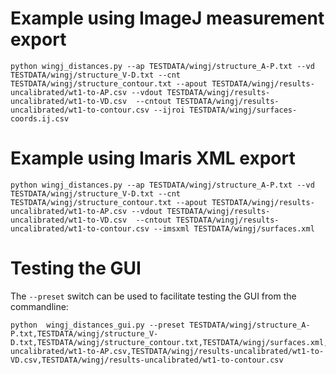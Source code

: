 Example using ImageJ measurement export
=======================================

```shell
python wingj_distances.py --ap TESTDATA/wingj/structure_A-P.txt --vd TESTDATA/wingj/structure_V-D.txt --cnt TESTDATA/wingj/structure_contour.txt --apout TESTDATA/wingj/results-uncalibrated/wt1-to-AP.csv --vdout TESTDATA/wingj/results-uncalibrated/wt1-to-VD.csv  --cntout TESTDATA/wingj/results-uncalibrated/wt1-to-contour.csv --ijroi TESTDATA/wingj/surfaces-coords.ij.csv
```

Example using Imaris XML export
===============================

```shell
python wingj_distances.py --ap TESTDATA/wingj/structure_A-P.txt --vd TESTDATA/wingj/structure_V-D.txt --cnt TESTDATA/wingj/structure_contour.txt --apout TESTDATA/wingj/results-uncalibrated/wt1-to-AP.csv --vdout TESTDATA/wingj/results-uncalibrated/wt1-to-VD.csv  --cntout TESTDATA/wingj/results-uncalibrated/wt1-to-contour.csv --imsxml TESTDATA/wingj/surfaces.xml
```

Testing the GUI
===============

The `--preset` switch can be used to facilitate testing the GUI from the commandline:

```shell
python  wingj_distances_gui.py --preset TESTDATA/wingj/structure_A-P.txt,TESTDATA/wingj/structure_V-D.txt,TESTDATA/wingj/structure_contour.txt,TESTDATA/wingj/surfaces.xml,TESTDATA/wingj/results-uncalibrated/wt1-to-AP.csv,TESTDATA/wingj/results-uncalibrated/wt1-to-VD.csv,TESTDATA/wingj/results-uncalibrated/wt1-to-contour.csv
```
